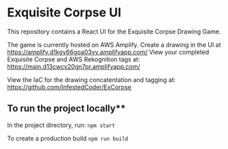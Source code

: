 # Exquisite Corpse UI

This repository contains a React UI for the Exquisite Corpse Drawing Game.

The game is currently hosted on AWS Amplify.
Create a drawing in the UI at  https://amplify.d1kgy66goa03vv.amplifyapp.com/
View your completed Exquisite Corpse and AWS Rekognition tags at: https://main.d13cwcv20gn7pr.amplifyapp.com/

View the IaC for the drawing concatentation and tagging at: https://github.com/InfestedCoder/ExCorpse

## To run the project locally**

In the project directory, run:
 `npm start`

To create a production build
`npm run build`

